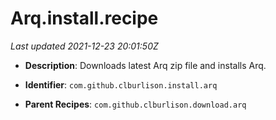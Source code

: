 # Arq.install.recipe

_Last updated 2021-12-23 20:01:50Z_

- **Description**: Downloads latest Arq zip file and installs Arq.

- **Identifier**: `com.github.clburlison.install.arq`

- **Parent Recipes**: `com.github.clburlison.download.arq`
